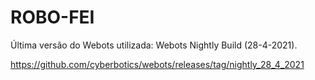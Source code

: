 # ROBO-FEI

Última versão do Webots utilizada: Webots Nightly Build (28-4-2021).

https://github.com/cyberbotics/webots/releases/tag/nightly_28_4_2021
